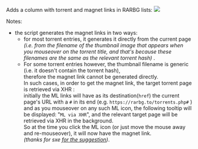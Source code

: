 Adds a column with torrent and magnet links in RARBG lists: 
![](https://i.imgur.com/JpNCgIe.jpg)

Notes: 

- the script generates the magnet links in two ways: 
  - for most torrent entries, it generates it directly from the current page  
  *(i.e. from the filename of the thumbnail image that appears when you mouseover on the torrent title, and that's because these filenames are the same as the relevant torrent hash)* .  
  - For some torrent entries however, the thumbnail filename is generic (i.e. it doesn't contain the torrent hash),  
  therefore the magnet link cannot be generated directly.  
  In such cases, in order to get the magnet link, the target torrent page is retrieved via XHR :  
initially the ML links will have as its destination(`href`) the current page's URL with a `#` in its end (e.g. `https://rarbg.to/torrents.php#` )  
and as you mouseover on any such ML icon, the following tooltip will be displayed: "`ML via XHR`", and the relevant target page will be retrieved via XHR in the background.  
So at the time you click the ML icon (or just move the mouse away and re-mouseover), it will now have the magnet link.  
*(thanks for sxe [for the suggestion](https://greasyfork.org/en/forum/discussion/30691/x))*.

